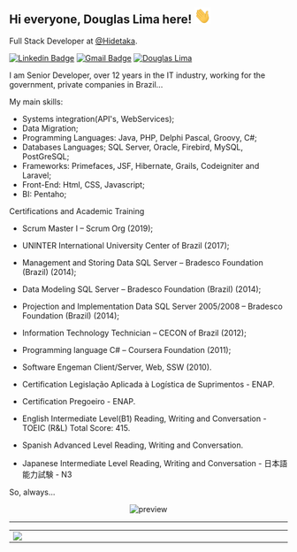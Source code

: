 <h2>Hi everyone, Douglas Lima here! <img src="https://raw.githubusercontent.com/Douglasproglima/douglasproglima/master/gifs/Hi.gif" width="30px"></h2>

Full Stack Developer at [@Hidetaka](https://github.com/hidetaka).

[![Linkedin Badge](https://img.shields.io/badge/Douglas%20Lima-blue?style=flat-square&logo=Linkedin&logoColor=white&link=https://www.linkedin.com/in/douglasproglima/)](https://www.linkedin.com/in/douglasproglima/) [![Gmail Badge](https://img.shields.io/badge/douglasproglima@gmail.com-c14438?style=flat-square&logo=Gmail&logoColor=white&link=mailto:douglasproglima@gmail.com)](mailto:douglasproglima@gmail.com) [![Douglas Lima](https://img.shields.io/badge/douglasproglima.com-636363?&style=flat-square)](https://douglasproglima.com/)

I am Senior Developer, over 12 years in the IT industry, working for the government, private companies in Brazil...

My main skills:
- Systems integration(API's, WebServices);
- Data Migration;
- Programming Languages: Java, PHP, Delphi Pascal, Groovy, C#;
- Databases Languages; SQL Server, Oracle, Firebird, MySQL, PostGreSQL;
- Frameworks: Primefaces, JSF, Hibernate, Grails, Codeigniter and Laravel;
- Front-End: Html, CSS, Javascript;
- BI: Pentaho;

Certifications and Academic Training

- Scrum Master I – Scrum Org (2019);
- UNINTER International University Center of Brazil (2017);
- Management and Storing Data SQL Server – Bradesco Foundation (Brazil) (2014);
- Data Modeling SQL Server – Bradesco Foundation (Brazil) (2014);
- Projection and Implementation Data SQL Server 2005/2008 – Bradesco Foundation (Brazil) (2014);
- Information Technology Technician – CECON of Brazil (2012);
- Programming language C# – Coursera Foundation (2011);
- Software Engeman Client/Server, Web, SSW (2010).
- Certification Legislação Aplicada à Logística de Suprimentos - ENAP.
- Certification Pregoeiro - ENAP.

- English Intermediate Level(B1) Reading, Writing and Conversation - TOEIC (R&L) Total Score: 415.
- Spanish Advanced Level Reading, Writing and Conversation.
- Japanese Intermediate Level Reading, Writing and Conversation - 日本語能力試験 - N3

So, always...

<div align="center">
<img src="https://media.giphy.com/media/3ohs7UUn0xTJ7KYZK8/giphy.gif" alt="preview"/>
</div>

____________

<div align="center">
  <table>
    <tr>
        <td><img width="495px" align="left" src="https://github-readme-stats.vercel.app/api?username=douglasproglima&count_private=true&show_icons=true&theme=dracula" /></td>
    </tr>
  </table>
</div>